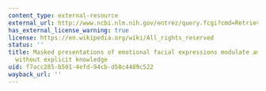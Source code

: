 ```yaml
---
content_type: external-resource
external_url: http://www.ncbi.nlm.nih.gov/entrez/query.fcgi?cmd=Retrieve&db=PubMed&dopt=Citation&list_uids=9412517
has_external_license_warning: true
license: https://en.wikipedia.org/wiki/All_rights_reserved
status: ''
title: Masked presentations of emotional facial expressions modulate amygdala activity
  without explicit knowledge
uid: f7acc285-b501-4efd-94cb-d58c4489c522
wayback_url: ''
---
```

